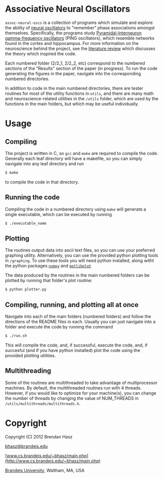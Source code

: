 # Associative Neural Oscillators
`assoc-neural-oscs` is a collection of programs which simulate and explore the ability of [neural oscillators](http://en.wikipedia.org/wiki/Neural_oscillation) to "remember" phase associations amongst themselves.  Specifically, the programs study [Pyramidal-Interneuron gamma-frequency oscillators](http://www.ncbi.nlm.nih.gov/pubmed/15802007) (PING oscillators), which resemble networks found in the cortex and hippocampus.  For more information on the neuroscience behind the project, see the [literature review](http://www.cs.brandeis.edu/~bhasz/files/HaszMiller2012_Associative_Neural_Oscillators_Review.pdf) which discusses the theory which inspired the code.

Each numbered folder (2/2_1, 2/2_2, etc) correspond to the numbered sections of the "Results" section of the paper (in progress).  To run the code generating the figures in the paper, navigate into the corresponding numbered directories.

In addition to code in the main numbered directories, there are tester routines for most of the utility functions in `utils`, and there are many math and neuroscience-related utilities in the `/utils` folder, which are used by the functions in the main folders, but which may be useful individually.


# Usage
## Compiling
The project is written in C, so `gcc` and `make` are required to compile the code.  Generally each leaf directory will have a makefile, so you can simply navigate into any leaf directory and run

```bash
$ make
```

to compile the code in that directory.

## Running the code
Compiling the code in a numbered directory using `make` will generate a single executable, which can be executed by running

```bash
$ ./executable_name
```

## Plotting
The routines output data into ascii text files, so you can use your preferred graphing utility.  Alternatively, you can use the provided python plotting tools in `/graphing`.  To use these tools you will need python installed, along witht the python packages [`numpy`](http://www.numpy.org/) and [`matlibplot`](http://matplotlib.org/)

The data produced by the routines in the main numbered folders can be plotted by running that folder's plot routine:

```bash
$ python plotter.py
```

## Compiling, running, and plotting all at once
Navigate into each of the main folders (numbered folders) and follow the directions of the README files in each.  Usually you can just navigate into a folder and execute the code by running the command

```bash
$ ./run.sh
```

This will compile the code, and, if successful, execute the code, and, if succesful (and if you have python installed) plot the code using the provided plotting utilities.


## Multithreading
Some of the routines are multithreaded to take advantage of multiprocessor machines.  By default, the multithreaded routines run with 4 threads.  However, if you would like to optimize for your machine(s), you can change the number of threads by changing the value of NUM_THREADS in `/utils/multithreads/multithreads.h`.


# Copyright
Copyright (C) 2012 Brendan Hasz

[bhasz@brandeis.edu](mailto:bhasz@brandeis.edu)

[www.cs.brandeis.edu/~bhasz/main.php](http://www.cs.brandeis.edu/~bhasz/main.php)

[Brandeis University](http://www.brandeis.edu/), Waltham, MA, USA

